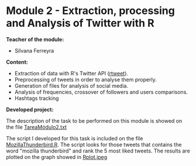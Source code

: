 # Module 2 - Extraction, processing and Analysis of Twitter with R

**Teacher of the module:**
- Silvana Ferreyra

**Content:**
- Extraction of data with R's Twitter API ([rtweet](https://github.com/ropensci/rtweet)).
- Preprocessing of tweets in order to analyse them properly.
- Generation of files for analysis of social media.
- Analysis of frequencies, crossover of followers and users comparisons.
- Hashtags tracking

**Developed project:**

The description of the task to be performed on this module is showed on the file [TareaMódulo2.txt](https://github.com/AlvielD/BigData-en-RRSS/blob/master/M%C3%B3dulo%202%20-%20Extracci%C3%B3n%2C%20procesamiento%20y%20an%C3%A1lisis%20de%20Twitter%20con%20R/TareaM%C3%B3dulo2.txt)

The script I developed for this task is included on the file [MozillaThunderbird.R](https://github.com/AlvielD/BigData-en-RRSS/blob/master/M%C3%B3dulo%202%20-%20Extracci%C3%B3n%2C%20procesamiento%20y%20an%C3%A1lisis%20de%20Twitter%20con%20R/MozillaThunderbird.R). The script looks for those tweets that contains the word "mozilla thunderbird" and rank the 5 most liked
tweets. The results are plotted on the graph showed in [Rplot.jpeg](https://github.com/AlvielD/BigData-en-RRSS/blob/master/M%C3%B3dulo%202%20-%20Extracci%C3%B3n%2C%20procesamiento%20y%20an%C3%A1lisis%20de%20Twitter%20con%20R/Rplot.jpeg)
